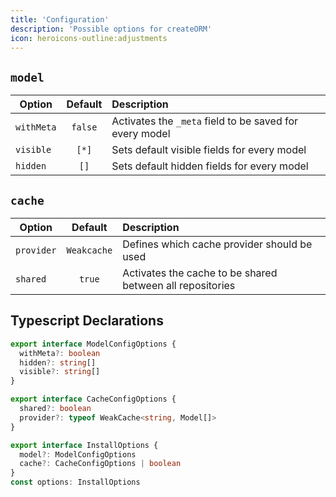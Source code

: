 ```yaml
---
title: 'Configuration'
description: 'Possible options for createORM'
icon: heroicons-outline:adjustments
---
```


## `model`

| Option     | Default | Description                                             |
|------------|:-------:|:--------------------------------------------------------|
| `withMeta` | `false` | Activates the `_meta` field to be saved for every model |
| `visible`  |  `[*]`  | Sets default visible fields for every model             |
| `hidden`   |  `[]`   | Sets default hidden fields for every model              |

## `cache`

| Option     |   Default   | Description                                               |
|------------|:-----------:|:----------------------------------------------------------|
| `provider` | `Weakcache` | Defines which cache provider should be used               |
| `shared`   |   `true`    | Activates the cache to be shared between all repositories |

## Typescript Declarations

````ts
export interface ModelConfigOptions {
  withMeta?: boolean
  hidden?: string[]
  visible?: string[]
}

export interface CacheConfigOptions {
  shared?: boolean
  provider?: typeof WeakCache<string, Model[]>
}

export interface InstallOptions {
  model?: ModelConfigOptions
  cache?: CacheConfigOptions | boolean
}
const options: InstallOptions
````

